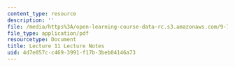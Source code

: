 ```yaml
---
content_type: resource
description: ''
file: /media/https%3A/open-learning-course-data-rc.s3.amazonaws.com/9-70-social-psychology-spring-2013/4d7e057cc4693991f17b3beb04146a73_MIT9_70S13_Lect11.pdf
file_type: application/pdf
resourcetype: Document
title: Lecture 11 Lecture Notes
uid: 4d7e057c-c469-3991-f17b-3beb04146a73
---
```

